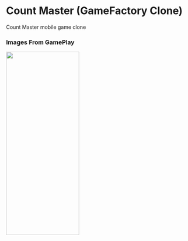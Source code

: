 # Count Master (GameFactory Clone)
 Count Master mobile game clone

### Images From GamePlay

<image src="https://user-images.githubusercontent.com/17069232/217072109-07ded4e4-1aaf-4a5e-b080-9c169054cefd.jpg" width="200" height="500">
 
<image1 src="https://user-images.githubusercontent.com/17069232/217072209-d0543c07-2def-41fc-99d8-004aaf6ffe67.jpg" width="200" height="500">
 
<image2 src="https://user-images.githubusercontent.com/17069232/217072303-12591962-ae5d-47a9-8603-c94b25d75344.jpg" width="200" height="500">
 
<image3 src="https://user-images.githubusercontent.com/17069232/217072458-bfb25458-3997-4ea8-a40c-aaf148f99f5f.jpg" width="200" height="500">
 
<image4 src="https://user-images.githubusercontent.com/17069232/217072567-ead5fd0a-2db4-41ae-949c-0b810b96388b.jpg" width="200" height="500">
 
<image5 src="https://user-images.githubusercontent.com/17069232/217072583-e73df56e-a8eb-4308-9496-e85d9778d7a5.jpg" width="200" height="500">
 
